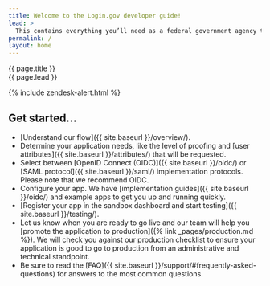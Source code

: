 ```yaml
---
title: Welcome to the Login.gov developer guide!
lead: >
  This contains everything you’ll need as a federal government agency to integrate and deploy your application with <a href="https://login.gov">Login.gov</a>.
permalink: /
layout: home
---
```


<section class="usa-section usa-section--dark">
  <div class="grid-container">
    <div class="usa-display text-accent-cool">{{ page.title }}</div>
    <div class="usa-intro">{{ page.lead }}</div>
  </div>
</section>

<section class="usa-section grid-container usa-prose" markdown="1">

{% include zendesk-alert.html %}

# Get started...

- [Understand our flow]({{ site.baseurl }}/overview/).
- Determine your application needs, like the level of proofing and [user attributes]({{ site.baseurl }}/attributes/) that will be requested.
- Select between [OpenID Connect (OIDC)]({{ site.baseurl }}/oidc/) or [SAML protocol]({{ site.baseurl }}/saml/) implementation protocols. Please note that we recommend OIDC.
- Configure your app. We have [implementation guides]({{ site.baseurl }}/oidc/) and example apps to get you up and running quickly.
- [Register your app in the sandbox dashboard and start testing]({{ site.baseurl }}/testing/).
- Let us know when you are ready to go live and our team will help you [promote the application to production]({% link _pages/production.md %}). We will check you against our production checklist to ensure your application is good to go to production from an administrative and technical standpoint.
- Be sure to read the [FAQ]({{ site.baseurl }}/support/#frequently-asked-questions) for answers to the most common questions.

</section>
